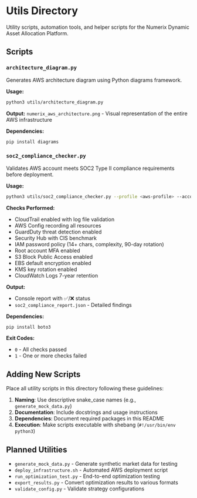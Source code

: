 # Utils Directory

Utility scripts, automation tools, and helper scripts for the Numerix Dynamic Asset Allocation Platform.

## Scripts

### `architecture_diagram.py`
Generates AWS architecture diagram using Python diagrams framework.

**Usage:**
```bash
python3 utils/architecture_diagram.py
```

**Output:** `numerix_aws_architecture.png` - Visual representation of the entire AWS infrastructure

**Dependencies:**
```bash
pip install diagrams
```

### `soc2_compliance_checker.py`
Validates AWS account meets SOC2 Type II compliance requirements before deployment.

**Usage:**
```bash
python3 utils/soc2_compliance_checker.py --profile <aws-profile> --account <account-id>
```

**Checks Performed:**
- CloudTrail enabled with log file validation
- AWS Config recording all resources
- GuardDuty threat detection enabled
- Security Hub with CIS benchmark
- IAM password policy (14+ chars, complexity, 90-day rotation)
- Root account MFA enabled
- S3 Block Public Access enabled
- EBS default encryption enabled
- KMS key rotation enabled
- CloudWatch Logs 7-year retention

**Output:**
- Console report with ✅/❌ status
- `soc2_compliance_report.json` - Detailed findings

**Dependencies:**
```bash
pip install boto3
```

**Exit Codes:**
- `0` - All checks passed
- `1` - One or more checks failed

## Adding New Scripts

Place all utility scripts in this directory following these guidelines:

1. **Naming**: Use descriptive snake_case names (e.g., `generate_mock_data.py`)
2. **Documentation**: Include docstrings and usage instructions
3. **Dependencies**: Document required packages in this README
4. **Execution**: Make scripts executable with shebang (`#!/usr/bin/env python3`)

## Planned Utilities

- `generate_mock_data.py` - Generate synthetic market data for testing
- `deploy_infrastructure.sh` - Automated AWS deployment script
- `run_optimization_test.py` - End-to-end optimization testing
- `export_results.py` - Convert optimization results to various formats
- `validate_config.py` - Validate strategy configurations
